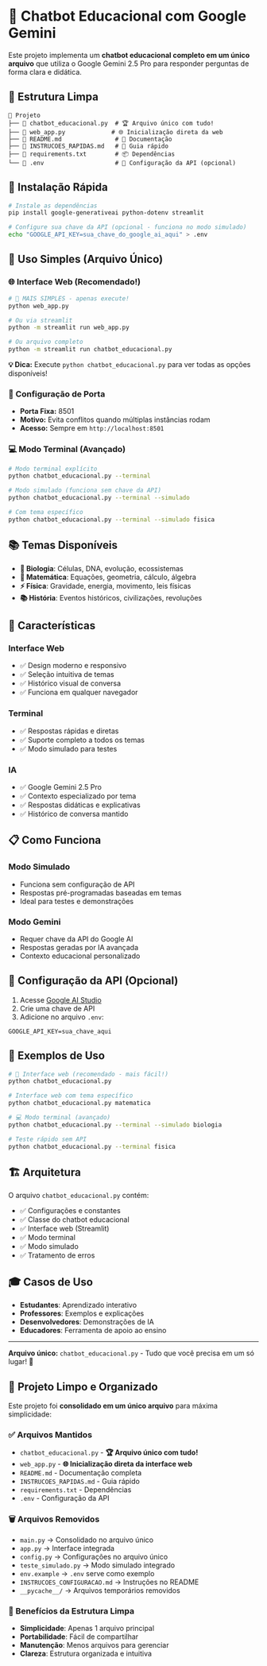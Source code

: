 # 🤖 Chatbot Educacional com Google Gemini

Este projeto implementa um **chatbot educacional completo em um único arquivo** que utiliza o Google Gemini 2.5 Pro para responder perguntas de forma clara e didática.

## 📁 Estrutura Limpa

```
📂 Projeto
├── 📄 chatbot_educacional.py  # 🏆 Arquivo único com tudo!
├── 📄 web_app.py             # 🌐 Inicialização direta da web
├── 📄 README.md               # 📖 Documentação
├── 📄 INSTRUCOES_RAPIDAS.md   # 🚀 Guia rápido
├── 📄 requirements.txt        # 📦 Dependências
└── 📄 .env                    # 🔑 Configuração da API (opcional)
```

## 🚀 Instalação Rápida

```bash
# Instale as dependências
pip install google-generativeai python-dotenv streamlit

# Configure sua chave da API (opcional - funciona no modo simulado)
echo "GOOGLE_API_KEY=sua_chave_do_google_ai_aqui" > .env
```

## 🎯 Uso Simples (Arquivo Único)

### 🌐 Interface Web (Recomendado!)
```bash
# 🚀 MAIS SIMPLES - apenas execute!
python web_app.py

# Ou via streamlit
python -m streamlit run web_app.py

# Ou arquivo completo
python -m streamlit run chatbot_educacional.py
```

**💡 Dica:** Execute `python chatbot_educacional.py` para ver todas as opções disponíveis!

### 🔌 Configuração de Porta
- **Porta Fixa:** 8501
- **Motivo:** Evita conflitos quando múltiplas instâncias rodam
- **Acesso:** Sempre em `http://localhost:8501`

### 💻 Modo Terminal (Avançado)
```bash
# Modo terminal explícito
python chatbot_educacional.py --terminal

# Modo simulado (funciona sem chave da API)
python chatbot_educacional.py --terminal --simulado

# Com tema específico
python chatbot_educacional.py --terminal --simulado fisica
```

## 📚 Temas Disponíveis

- **🧬 Biologia**: Células, DNA, evolução, ecossistemas
- **🔢 Matemática**: Equações, geometria, cálculo, álgebra
- **⚡ Física**: Gravidade, energia, movimento, leis físicas
- **📚 História**: Eventos históricos, civilizações, revoluções

## 🎨 Características

### Interface Web
- ✅ Design moderno e responsivo
- ✅ Seleção intuitiva de temas
- ✅ Histórico visual de conversa
- ✅ Funciona em qualquer navegador

### Terminal
- ✅ Respostas rápidas e diretas
- ✅ Suporte completo a todos os temas
- ✅ Modo simulado para testes

### IA
- ✅ Google Gemini 2.5 Pro
- ✅ Contexto especializado por tema
- ✅ Respostas didáticas e explicativas
- ✅ Histórico de conversa mantido

## 📋 Como Funciona

### Modo Simulado
- Funciona sem configuração de API
- Respostas pré-programadas baseadas em temas
- Ideal para testes e demonstrações

### Modo Gemini
- Requer chave da API do Google AI
- Respostas geradas por IA avançada
- Contexto educacional personalizado

## 🔧 Configuração da API (Opcional)

1. Acesse [Google AI Studio](https://aistudio.google.com/app/apikey)
2. Crie uma chave de API
3. Adicione no arquivo `.env`:
```
GOOGLE_API_KEY=sua_chave_aqui
```

## 📖 Exemplos de Uso

```bash
# 🌟 Interface web (recomendado - mais fácil!)
python chatbot_educacional.py

# Interface web com tema específico
python chatbot_educacional.py matematica

# 💻 Modo terminal (avançado)
python chatbot_educacional.py --terminal --simulado biologia

# Teste rápido sem API
python chatbot_educacional.py --terminal fisica
```

## 🏗️ Arquitetura

O arquivo `chatbot_educacional.py` contém:
- ✅ Configurações e constantes
- ✅ Classe do chatbot educacional
- ✅ Interface web (Streamlit)
- ✅ Modo terminal
- ✅ Modo simulado
- ✅ Tratamento de erros

## 🎓 Casos de Uso

- **Estudantes**: Aprendizado interativo
- **Professores**: Exemplos e explicações
- **Desenvolvedores**: Demonstrações de IA
- **Educadores**: Ferramenta de apoio ao ensino

---

**Arquivo único:** `chatbot_educacional.py` - Tudo que você precisa em um só lugar! 🎯

## 🧹 Projeto Limpo e Organizado

Este projeto foi **consolidado em um único arquivo** para máxima simplicidade:

### ✅ Arquivos Mantidos
- `chatbot_educacional.py` - **🏆 Arquivo único com tudo!**
- `web_app.py` - **🌐 Inicialização direta da interface web**
- `README.md` - Documentação completa
- `INSTRUCOES_RAPIDAS.md` - Guia rápido
- `requirements.txt` - Dependências
- `.env` - Configuração da API

### 🗑️ Arquivos Removidos
- `main.py` → Consolidado no arquivo único
- `app.py` → Interface integrada
- `config.py` → Configurações no arquivo único
- `teste_simulado.py` → Modo simulado integrado
- `env.example` → `.env` serve como exemplo
- `INSTRUCOES_CONFIGURACAO.md` → Instruções no README
- `__pycache__/` → Arquivos temporários removidos

### 🎯 Benefícios da Estrutura Limpa
- **Simplicidade**: Apenas 1 arquivo principal
- **Portabilidade**: Fácil de compartilhar
- **Manutenção**: Menos arquivos para gerenciar
- **Clareza**: Estrutura organizada e intuitiva